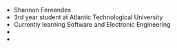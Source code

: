 - Shannon Fernandes
- 3rd year student at Atlantic Technological University
- Currently learning Software and Electronic Engineering 
- 
- 

<!---
Shannon3335/Shannon3335 is a ✨ special ✨ repository because its `README.md` (this file) appears on your GitHub profile.
You can click the Preview link to take a look at your changes.
--->
